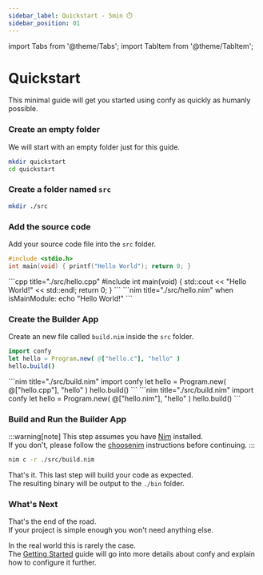 ```yaml
---
sidebar_label: Quickstart - 5min ⏱️
sidebar_position: 01
---
```

import Tabs from '@theme/Tabs';
import TabItem from '@theme/TabItem';

# Quickstart
This minimal guide will get you started using confy as quickly as humanly possible.  

### Create an empty folder
We will start with an empty folder just for this guide.
```bash
mkdir quickstart
cd quickstart
```
### Create a folder named `src`
```bash
mkdir ./src
```

### Add the source code
Add your source code file into the `src` folder.
<Tabs>
<TabItem value="c" label="C">
```c title="./src/hello.c"
#include <stdio.h>
int main(void) { printf("Hello World"); return 0; }
```
</TabItem>
<TabItem value="cpp" label="C++">
```cpp title="./src/hello.cpp"
#include <iostream>
int main(void) { std::cout << "Hello World!" << std::endl; return 0; }
```
</TabItem>
<TabItem value="nim" label="Nim">
```nim title="./src/hello.nim"
when isMainModule:
  echo "Hello World!"
```
</TabItem>
</Tabs>

### Create the Builder App
Create an new file called `build.nim` inside the `src` folder.
<Tabs>
<TabItem value="c" label="C">
```nim title="./src/build.nim"
import confy
let hello = Program.new( @["hello.c"], "hello" )
hello.build()
```
</TabItem>
<TabItem value="cpp" label="C++">
```nim title="./src/build.nim"
import confy
let hello = Program.new( @["hello.cpp"], "hello" )
hello.build()
```
</TabItem>
<TabItem value="nim" label="Nim">
```nim title="./src/build.nim"
import confy
let hello = Program.new( @["hello.nim"], "hello" )
hello.build()
```
</TabItem>
</Tabs>


### Build and Run the Builder App
:::warning[note]
This step assumes you have [Nim](https://nim-lang.org) installed.  
If you don't, please follow the [choosenim](https://github.com/dom96/choosenim#installation) instructions before continuing.
:::

```bash
nim c -r ./src/build.nim
```
That's it. This last step will build your code as expected.  
The resulting binary will be output to the `./bin` folder.  

### What's Next
That's the end of the road.  
If your project is simple enough you won't need anything else.  

In the real world this is rarely the case.  
The [Getting Started](/confy/gettingStarted/intro) guide will go into more details about confy and explain how to configure it further.

